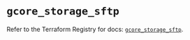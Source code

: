 # `gcore_storage_sftp`

Refer to the Terraform Registry for docs: [`gcore_storage_sftp`](https://registry.terraform.io/providers/g-core/gcorelabs/0.3.63/docs/resources/gcore_storage_sftp).
